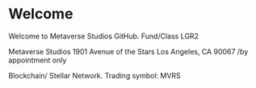 # Welcome
Welcome to Metaverse Studios GitHub. Fund/Class LGR2

Metaverse Studios 
1901 Avenue of the Stars 
Los Angeles, CA 90067
/by appointment only 

Blockchain/ Stellar Network.
Trading symbol: MVRS
